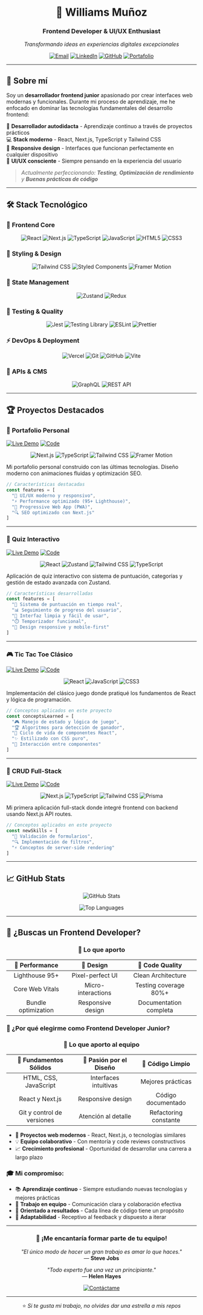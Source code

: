 <div align="center">

# 🚀 Williams Muñoz
### Frontend Developer & UI/UX Enthusiast

*Transformando ideas en experiencias digitales excepcionales*

[![Email](https://img.shields.io/badge/📧%20Contáctame-EA4335?style=for-the-badge&logo=gmail&logoColor=white)](mailto:wm0803687@gmail.com)
[![LinkedIn](https://img.shields.io/badge/💼%20LinkedIn-0A66C2?style=for-the-badge&logo=linkedin&logoColor=white)](https://www.linkedin.com/in/williams-mu%C3%B1oz-893623289/)
[![GitHub](https://img.shields.io/badge/🐱%20GitHub-181717?style=for-the-badge&logo=github&logoColor=white)](https://github.com/wrmpzzz)
[![Portafolio](https://img.shields.io/badge/🌐%20Portafolio-FF6B6B?style=for-the-badge&logo=vercel&logoColor=white)](#)

</div>

---

## 🎯 Sobre mí

Soy un **desarrollador frontend junior** apasionado por crear interfaces web modernas y funcionales. Durante mi proceso de aprendizaje, me he enfocado en dominar las tecnologías fundamentales del desarrollo frontend:

🚀 **Desarrollador autodidacta** - Aprendizaje continuo a través de proyectos prácticos  
💻 **Stack moderno** - React, Next.js, TypeScript y Tailwind CSS  
📱 **Responsive design** - Interfaces que funcionan perfectamente en cualquier dispositivo  
🎨 **UI/UX consciente** - Siempre pensando en la experiencia del usuario  

> *Actualmente perfeccionando: **Testing**, **Optimización de rendimiento** y **Buenas prácticas de código***

---

## 🛠️ Stack Tecnológico

### 🎨 **Frontend Core**
<div align="center">

![React](https://img.shields.io/badge/React-20232A?style=for-the-badge&logo=react&logoColor=61DAFB)
![Next.js](https://img.shields.io/badge/Next.js-000000?style=for-the-badge&logo=next.js&logoColor=white)
![TypeScript](https://img.shields.io/badge/TypeScript-007ACC?style=for-the-badge&logo=typescript&logoColor=white)
![JavaScript](https://img.shields.io/badge/JavaScript-F7DF1E?style=for-the-badge&logo=javascript&logoColor=black)
![HTML5](https://img.shields.io/badge/HTML5-E34F26?style=for-the-badge&logo=html5&logoColor=white)
![CSS3](https://img.shields.io/badge/CSS3-1572B6?style=for-the-badge&logo=css3&logoColor=white)

</div>

### 🎨 **Styling & Design**
<div align="center">

![Tailwind CSS](https://img.shields.io/badge/Tailwind_CSS-38B2AC?style=for-the-badge&logo=tailwind-css&logoColor=white)
![Styled Components](https://img.shields.io/badge/styled--components-DB7093?style=for-the-badge&logo=styled-components&logoColor=white)
![Framer Motion](https://img.shields.io/badge/Framer_Motion-0055FF?style=for-the-badge&logo=framer&logoColor=white)

</div>

### 🧠 **State Management**
<div align="center">

![Zustand](https://img.shields.io/badge/Zustand-2C5F2D97?style=for-the-badge&logo=react&logoColor=white)
![Redux](https://img.shields.io/badge/Redux_Toolkit-593D88?style=for-the-badge&logo=redux&logoColor=white)

</div>

### 🧪 **Testing & Quality**
<div align="center">

![Jest](https://img.shields.io/badge/Jest-C21325?style=for-the-badge&logo=jest&logoColor=white)
![Testing Library](https://img.shields.io/badge/Testing_Library-E33332?style=for-the-badge&logo=testing-library&logoColor=white)
![ESLint](https://img.shields.io/badge/ESLint-4B32C3?style=for-the-badge&logo=eslint&logoColor=white)
![Prettier](https://img.shields.io/badge/Prettier-F7B93E?style=for-the-badge&logo=prettier&logoColor=black)

</div>

### ⚡ **DevOps & Deployment**
<div align="center">

![Vercel](https://img.shields.io/badge/Vercel-000000?style=for-the-badge&logo=vercel&logoColor=white)
![Git](https://img.shields.io/badge/Git-F05032?style=for-the-badge&logo=git&logoColor=white)
![GitHub](https://img.shields.io/badge/GitHub-181717?style=for-the-badge&logo=github&logoColor=white)
![Vite](https://img.shields.io/badge/Vite-646CFF?style=for-the-badge&logo=vite&logoColor=white)

</div>

### 🔌 **APIs & CMS**
<div align="center">

![GraphQL](https://img.shields.io/badge/GraphQL-E10098?style=for-the-badge&logo=graphql&logoColor=white)
![REST API](https://img.shields.io/badge/REST_API-02569B?style=for-the-badge&logo=swagger&logoColor=white)

</div>

---

## 🏆 Proyectos Destacados

### 🌟 **Portafolio Personal**
[![Live Demo](https://img.shields.io/badge/🚀%20Demo%20Live-4CAF50?style=for-the-badge)](URL_DEL_PROYECTO)
[![Code](https://img.shields.io/badge/📁%20Código-181717?style=for-the-badge&logo=github)](URL_GITHUB)

<div align="center">

![Next.js](https://img.shields.io/badge/Next.js-000000?style=flat-square&logo=next.js&logoColor=white)
![TypeScript](https://img.shields.io/badge/TypeScript-007ACC?style=flat-square&logo=typescript&logoColor=white)
![Tailwind CSS](https://img.shields.io/badge/Tailwind_CSS-38B2AC?style=flat-square&logo=tailwind-css&logoColor=white)
![Framer Motion](https://img.shields.io/badge/Framer_Motion-0055FF?style=flat-square&logo=framer&logoColor=white)

</div>

Mi portafolio personal construido con las últimas tecnologías. Diseño moderno con animaciones fluidas y optimización SEO.

```typescript
// Características destacadas
const features = [
  "🎨 UI/UX moderno y responsivo",
  "⚡ Performance optimizado (95+ Lighthouse)",
  "📱 Progressive Web App (PWA)",
  "🔍 SEO optimizado con Next.js"
]
```

---

### 🧠 **Quiz Interactivo**
[![Live Demo](https://img.shields.io/badge/🚀%20Demo%20Live-FF6B6B?style=for-the-badge)](URL_DEL_PROYECTO)
[![Code](https://img.shields.io/badge/📁%20Código-181717?style=for-the-badge&logo=github)](URL_GITHUB)

<div align="center">

![React](https://img.shields.io/badge/React-20232A?style=flat-square&logo=react&logoColor=61DAFB)
![Zustand](https://img.shields.io/badge/Zustand-2C5F2D97?style=flat-square&logo=react&logoColor=white)
![Tailwind CSS](https://img.shields.io/badge/Tailwind_CSS-38B2AC?style=flat-square&logo=tailwind-css&logoColor=white)
![TypeScript](https://img.shields.io/badge/TypeScript-007ACC?style=flat-square&logo=typescript&logoColor=white)

</div>

Aplicación de quiz interactivo con sistema de puntuación, categorías y gestión de estado avanzada con Zustand.

```typescript
// Características desarrolladas
const features = [
  "🎯 Sistema de puntuación en tiempo real",
  "📊 Seguimiento de progreso del usuario",
  "🎨 Interfaz limpia y fácil de usar",
  "⏱️ Temporizador funcional",
  "📱 Design responsive y mobile-first"
]
```

---

### 🎮 **Tic Tac Toe Clásico**
[![Live Demo](https://img.shields.io/badge/🚀%20Demo%20Live-6366F1?style=for-the-badge)](URL_DEL_PROYECTO)
[![Code](https://img.shields.io/badge/📁%20Código-181717?style=for-the-badge&logo=github)](URL_GITHUB)

<div align="center">

![React](https://img.shields.io/badge/React-20232A?style=flat-square&logo=react&logoColor=61DAFB)
![JavaScript](https://img.shields.io/badge/JavaScript-F7DF1E?style=flat-square&logo=javascript&logoColor=black)
![CSS3](https://img.shields.io/badge/CSS3-1572B6?style=flat-square&logo=css3&logoColor=white)

</div>

Implementación del clásico juego donde pratiqué los fundamentos de React y lógica de programación.

```javascript
// Conceptos aplicados en este proyecto
const conceptsLearned = [
  "🎮 Manejo de estado y lógica de juego",
  "🏆 Algoritmos para detección de ganador",
  "🔄 Ciclo de vida de componentes React",
  "✨ Estilizado con CSS puro",
  "👥 Interacción entre componentes"
]
```

---

### 📝 **CRUD Full-Stack**
[![Live Demo](https://img.shields.io/badge/🚀%20Demo%20Live-10B981?style=for-the-badge)](URL_DEL_PROYECTO)
[![Code](https://img.shields.io/badge/📁%20Código-181717?style=for-the-badge&logo=github)](URL_GITHUB)

<div align="center">

![Next.js](https://img.shields.io/badge/Next.js-000000?style=flat-square&logo=next.js&logoColor=white)
![TypeScript](https://img.shields.io/badge/TypeScript-007ACC?style=flat-square&logo=typescript&logoColor=white)
![Tailwind CSS](https://img.shields.io/badge/Tailwind_CSS-38B2AC?style=flat-square&logo=tailwind-css&logoColor=white)
![Prisma](https://img.shields.io/badge/Prisma-2D3748?style=flat-square&logo=prisma&logoColor=white)

</div>

Mi primera aplicación full-stack donde integré frontend con backend usando Next.js API routes.

```typescript
// Conceptos aplicados en este proyecto
const newSkills = [
  "📝 Validación de formularios",
  "🔍 Implementación de filtros",
  "⚡ Conceptos de server-side rendering"
]
```

---

## 📈 GitHub Stats

<div align="center">

![GitHub Stats](https://github-readme-stats.vercel.app/api?username=wrmpzzz&show_icons=true&theme=tokyonight&hide_border=true&bg_color=0D1117&icon_color=58A6FF&text_color=C9D1D9&title_color=58A6FF)

![Top Languages](https://github-readme-stats.vercel.app/api/top-langs/?username=wrmpzzz&layout=compact&theme=tokyonight&hide_border=true&bg_color=0D1117&text_color=C9D1D9&title_color=58A6FF)

</div>

---

## 💼 ¿Buscas un Frontend Developer?

<div align="center">

### 🎯 **Lo que aporto**

| 🚀 **Performance** | 🎨 **Design** | 🔧 **Code Quality** |
|:------------------:|:-------------:|:-------------------:|
| Lighthouse 95+ | Pixel-perfect UI | Clean Architecture |
| Core Web Vitals | Micro-interactions | Testing coverage 80%+ |
| Bundle optimization | Responsive design | Documentation completa |

</div>

### 💼 ¿Por qué elegirme como Frontend Developer Junior?

<div align="center">

### 🎯 **Lo que aporto al equipo**

| 🚀 **Fundamentos Sólidos** | 🎨 **Pasión por el Diseño** | 🔧 **Código Limpio** |
|:---------------------------:|:----------------------------:|:---------------------:|
| HTML, CSS, JavaScript | Interfaces intuitivas | Mejores prácticas |
| React y Next.js | Responsive design | Código documentado |
| Git y control de versiones | Atención al detalle | Refactoring constante |

</div>

- 🚀 **Proyectos web modernos** - React, Next.js, o tecnologías similares
- 💡 **Equipo colaborativo** - Con mentoría y code reviews constructivos
- 📈 **Crecimiento profesional** - Oportunidad de desarrollar una carrera a largo plazo

### 🎓 **Mi compromiso:**
- 📚 **Aprendizaje continuo** - Siempre estudiando nuevas tecnologías y mejores prácticas
- 🤝 **Trabajo en equipo** - Comunicación clara y colaboración efectiva
- 🎯 **Orientado a resultados** - Cada línea de código tiene un propósito
- 🔄 **Adaptabilidad** - Receptivo al feedback y dispuesto a iterar

---

<div align="center">

### 💬 **¡Me encantaría formar parte de tu equipo!**

*"El único modo de hacer un gran trabajo es amar lo que haces."*  
— **Steve Jobs**

*"Todo experto fue una vez un principiante."*  
— **Helen Hayes**

[![Contáctame](https://img.shields.io/badge/💌%20Hablemos%20de%20oportunidades-00D4AA?style=for-the-badge&logo=gmail&logoColor=white)](mailto:wm0803687@gmail.com)

---

⭐ *Si te gusta mi trabajo, no olvides dar una estrella a mis repos*

</div>

